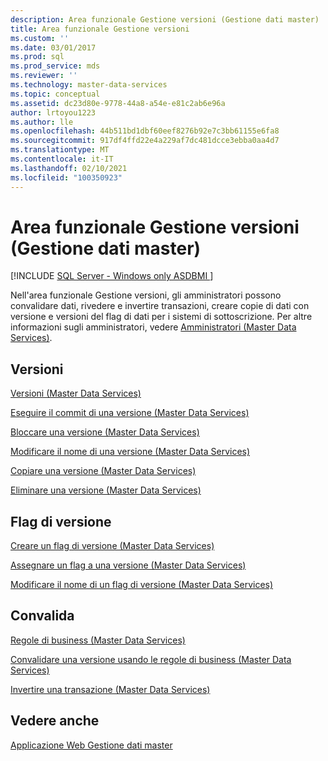 ```yaml
---
description: Area funzionale Gestione versioni (Gestione dati master)
title: Area funzionale Gestione versioni
ms.custom: ''
ms.date: 03/01/2017
ms.prod: sql
ms.prod_service: mds
ms.reviewer: ''
ms.technology: master-data-services
ms.topic: conceptual
ms.assetid: dc23d80e-9778-44a8-a54e-e81c2ab6e96a
author: lrtoyou1223
ms.author: lle
ms.openlocfilehash: 44b511bd1dbf60eef8276b92e7c3bb61155e6fa8
ms.sourcegitcommit: 917df4ffd22e4a229af7dc481dcce3ebba0aa4d7
ms.translationtype: MT
ms.contentlocale: it-IT
ms.lasthandoff: 02/10/2021
ms.locfileid: "100350923"
---
```

# <a name="version-management-functional-area-master-data-manager"></a>Area funzionale Gestione versioni (Gestione dati master)

[!INCLUDE [SQL Server - Windows only ASDBMI  ](../includes/applies-to-version/sql-windows-only-asdbmi.md)]

  Nell'area funzionale Gestione versioni, gli amministratori possono convalidare dati, rivedere e invertire transazioni, creare copie di dati con versione e versioni del flag di dati per i sistemi di sottoscrizione. Per altre informazioni sugli amministratori, vedere [Amministratori &#40;Master Data Services&#41;](../master-data-services/administrators-master-data-services.md).  
  
## <a name="versions"></a>Versioni  
 [Versioni &#40;Master Data Services&#41;](../master-data-services/versions-master-data-services.md)  
  
 [Eseguire il commit di una versione &#40;Master Data Services&#41;](../master-data-services/commit-a-version-master-data-services.md)  
  
 [Bloccare una versione &#40;Master Data Services&#41;](../master-data-services/lock-a-version-master-data-services.md)  
  
 [Modificare il nome di una versione &#40;Master Data Services&#41;](../master-data-services/change-a-version-name-master-data-services.md)  
  
 [Copiare una versione &#40;Master Data Services&#41;](../master-data-services/copy-a-version-master-data-services.md)  
  
 [Eliminare una versione &#40;Master Data Services&#41;](../master-data-services/delete-a-version-master-data-services.md)  
  
## <a name="version-flags"></a>Flag di versione  
 [Creare un flag di versione &#40;Master Data Services&#41;](../master-data-services/create-a-version-flag-master-data-services.md)  
  
 [Assegnare un flag a una versione &#40;Master Data Services&#41;](../master-data-services/assign-a-flag-to-a-version-master-data-services.md)  
  
 [Modificare il nome di un flag di versione &#40;Master Data Services&#41;](../master-data-services/change-a-version-flag-name-master-data-services.md)  
  
## <a name="validation"></a>Convalida  
 [Regole di business &#40;Master Data Services&#41;](../master-data-services/business-rules-master-data-services.md)  
  
 [Convalidare una versione usando le regole di business &#40;Master Data Services&#41;](../master-data-services/validate-a-version-against-business-rules-master-data-services.md)  
  
 [Invertire una transazione &#40;Master Data Services&#41;](../master-data-services/reverse-a-transaction-master-data-services.md)  
  
## <a name="see-also"></a>Vedere anche  
 [Applicazione Web Gestione dati master](../master-data-services/master-data-manager-web-application.md)  
  
  
